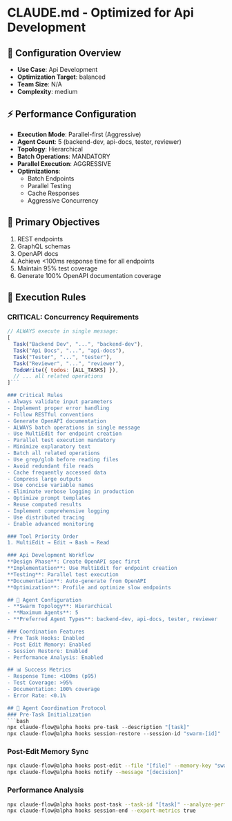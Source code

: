 # CLAUDE.md - Optimized for Api Development

<!-- Generated by CLAUDE.md Optimizer at 2025-08-06 01:57 -->

## 🎯 Configuration Overview
- **Use Case**: Api Development
- **Optimization Target**: balanced
- **Team Size**: N/A
- **Complexity**: medium

## ⚡ Performance Configuration
- **Execution Mode**: Parallel-first (Aggressive)
- **Agent Count**: 5 (backend-dev, api-docs, tester, reviewer)
- **Topology**: Hierarchical
- **Batch Operations**: MANDATORY
- **Parallel Execution**: AGGRESSIVE
- **Optimizations**:
  - Batch Endpoints
  - Parallel Testing
  - Cache Responses
  - Aggressive Concurrency

## 🎯 Primary Objectives
1. REST endpoints
2. GraphQL schemas
3. OpenAPI docs
4. Achieve <100ms response time for all endpoints
5. Maintain 95% test coverage
6. Generate 100% OpenAPI documentation coverage

## 🚀 Execution Rules

### CRITICAL: Concurrency Requirements
```javascript
// ALWAYS execute in single message:
[
  Task("Backend Dev", "...", "backend-dev"),
  Task("Api Docs", "...", "api-docs"),
  Task("Tester", "...", "tester"),
  Task("Reviewer", "...", "reviewer"),
  TodoWrite({ todos: [ALL_TASKS] }),
  // ... all related operations
]```

### Critical Rules
- Always validate input parameters
- Implement proper error handling
- Follow RESTful conventions
- Generate OpenAPI documentation
- ALWAYS batch operations in single message
- Use MultiEdit for endpoint creation
- Parallel test execution mandatory
- Minimize explanatory text
- Batch all related operations
- Use grep/glob before reading files
- Avoid redundant file reads
- Cache frequently accessed data
- Compress large outputs
- Use concise variable names
- Eliminate verbose logging in production
- Optimize prompt templates
- Reuse computed results
- Implement comprehensive logging
- Use distributed tracing
- Enable advanced monitoring

### Tool Priority Order
1. MultiEdit → Edit → Bash → Read

### Api Development Workflow
**Design Phase**: Create OpenAPI spec first
**Implementation**: Use MultiEdit for endpoint creation
**Testing**: Parallel test execution
**Documentation**: Auto-generate from OpenAPI
**Optimization**: Profile and optimize slow endpoints

## 🤖 Agent Configuration
- **Swarm Topology**: Hierarchical
- **Maximum Agents**: 5
- **Preferred Agent Types**: backend-dev, api-docs, tester, reviewer

### Coordination Features
- Pre Task Hooks: Enabled
- Post Edit Memory: Enabled
- Session Restore: Enabled
- Performance Analysis: Enabled

## 📊 Success Metrics
- Response Time: <100ms (p95)
- Test Coverage: >95%
- Documentation: 100% coverage
- Error Rate: <0.1%

## 🔄 Agent Coordination Protocol
### Pre-Task Initialization
```bash
npx claude-flow@alpha hooks pre-task --description "[task]"
npx claude-flow@alpha hooks session-restore --session-id "swarm-[id]"
```
### Post-Edit Memory Sync
```bash
npx claude-flow@alpha hooks post-edit --file "[file]" --memory-key "swarm/[agent]/[step]"
npx claude-flow@alpha hooks notify --message "[decision]"
```
### Performance Analysis
```bash
npx claude-flow@alpha hooks post-task --task-id "[task]" --analyze-performance true
npx claude-flow@alpha hooks session-end --export-metrics true
```